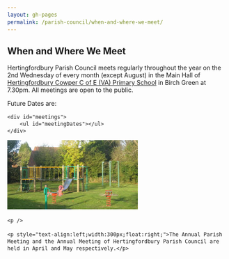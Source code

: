 ```yaml
---
layout: gh-pages
permalink: /parish-council/when-and-where-we-meet/
---
```


<h2>When and Where We Meet</h2>

<div class="panelLeft">
	<p>Hertingfordbury Parish Council meets regularly throughout the year on the 2nd Wednesday of every month (except August) in the Main Hall of <a href="http://www.hertingfordbury.herts.sch.uk/">Hertingfordbury Cowper C of E (VA) Primary School</a> in Birch Green at 7.30pm. All meetings are open to the public.</p>
	<p>Future Dates are:</p>

	<div id="meetings">
		<ul id="meetingDates"></ul>
	</div>
</div>

<div class="panelRight">
	<img src="/common/image/birchGreenPlayArea.jpg" alt="Birch Green Play Area" width="300" height="159" />

	<p />

	<p style="text-align:left;width:300px;float:right;">The Annual Parish Meeting and the Annual Meeting of Hertingfordbury Parish Council are held in April and May respectively.</p>
</div>

<script>
	$(function(){
		$.ajax('{{ site.subsume }}hertingfordbury/meetings', {
			 type: 'GET'
			,success: function(meetingDates) {
				if (meetingDates.length == 0) {
					$('div#meetings').html('<ul><li>Sorry, we are unable to display the schedule of meetings at this time</li></ul>');
				} else {
					var meetingList = $('ul#meetingDates')

					$.each(meetingDates, function(i, listItem) {
						meetingList.append(
							$('<li>' + listItem + '</li>')
						);
					});
				}
			}
			,error: function(xhr, status, error) {
				var response = '<ul><li>Sorry, we are unable to display the schedule of meetings at this time</li></ul>'

				$('div#meetings').html(response);
			}
		});
	});
</script>